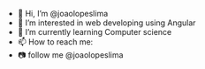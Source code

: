 - 👋 Hi, I’m @joaolopeslima
- 👀 I’m interested in web developing using Angular
- 🌱 I’m currently learning Computer science
- 📫 How to reach me:
- 📷 follow me @joaolopeslima

<!---
joaolopeslima/joaolopeslima is a ✨ special ✨ repository because its `README.md` (this file) appears on your GitHub profile.
You can click the Preview link to take a look at your changes.
--->
